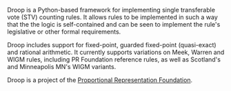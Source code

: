 Droop is a Python-based framework for implementing single transferable vote (STV) counting rules. It allows rules to be implemented in such a way that the the logic is self-contained and can be seen to implement the rule's legislative or other formal requirements.

Droop includes support for fixed-point, guarded fixed-point (quasi-exact) and rational arithmetic. It currently supports variations on Meek, Warren and WIGM rules, including PR Foundation reference rules, as well as Scotland's and Minneapolis MN's WIGM variants.

Droop is a project of the [Proportional Representation Foundation](http://prfound.org).